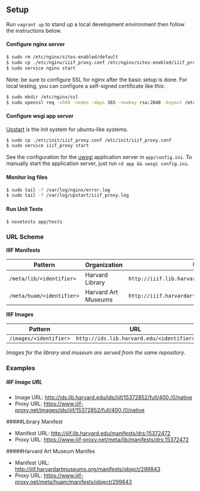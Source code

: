 ## Setup

Run `vagrant up` to stand up a local development environment then follow the instructions below.

#### Configure nginx server

```sh
$ sudo rm /etc/nginx/sites-enabled/default
$ sudo cp ./etc/nginx/iiif_proxy.conf /etc/nginx/sites-enabled/iiif_proxy
$ sudo service nginx start
```

Note: be sure to configure SSL for nginx after the basic setup is done. For local testing, you can configure a self-signed certificate like this:

```sh
$ sudo mkdir /etc/nginx/ssl
$ sudo openssl req -x509 -nodes -days 365 -newkey rsa:2048 -keyout /etc/nginx/ssl/nginx.key -out /etc/nginx/ssl/nginx.crt
```

#### Configure wsgi app server
[Upstart](http://upstart.ubuntu.com/) is the init system for ubuntu-like systems. 

```sh
$ sudo cp ./etc/init/iiif_proxy.conf /etc/init/iiif_proxy.conf
$ sudo service iiif_proxy start
```

See the configuration for the [uwsgi](http://uwsgi-docs.readthedocs.io/) application server in `app/config.ini`. To manually start the application server, just run `cd app && uwsgi config.ini`.

#### Monitor log files

```sh
$ sudo tail -f /var/log/nginx/error.log
$ sudo tail -f /var/log/upstart/iiif_proxy.log 
```

#### Run Unit Tests

```sh
$ nosetests app/tests
```

### URL Scheme

**IIIF Manifests**

|Pattern|Organization|URL|
|-------|------------|---|
|`/meta/lib/<identifier>`|Harvard Library|`http://iiif.lib.harvard.edu/<identifier>`|
|`/meta/huam/<identifier>`|Harvard Art Museums|`http://iiif.harvardartmuseums.org/<identifier>`|

**IIIF Images**

|Pattern|URL|
|-------|---|
|`/images/<identifier>`|`http://ids.lib.harvard.edu/<identifier>`|

_Images for the library and museum are served from the same repository._


### Examples

##### IIIF Image URL

- Image URL: http://ids.lib.harvard.edu/ids/iiif/15372852/full/400,/0/native
- Proxy URL: https://www.iiif-proxy.net/images/ids/iiif/15372852/full/400,/0/native

#####Library Manifest

- Manifest URL: http://iiif.lib.harvard.edu/manifests/drs:15372472
- Proxy URL: https://www.iiif-proxy.net/meta/lib/manifests/drs:15372472

#####Harvard Art Museum Manifes

- Manifest URL: http://iiif.harvardartmuseums.org/manifests/object/299843
- Proxy URL: https://www.iiif-proxy.net/meta/huam/manifests/object/299843


